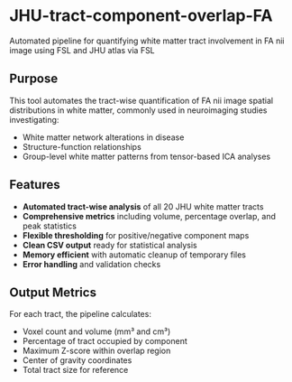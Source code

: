 # JHU-tract-component-overlap-FA
Automated pipeline for quantifying white matter tract involvement in FA nii image using FSL and JHU atlas via FSL
## Purpose

This tool automates the tract-wise quantification of FA nii image spatial distributions in white matter, commonly used in neuroimaging studies investigating:
- White matter network alterations in disease
- Structure-function relationships
- Group-level white matter patterns from tensor-based ICA analyses

## Features

- **Automated tract-wise analysis** of all 20 JHU white matter tracts
- **Comprehensive metrics** including volume, percentage overlap, and peak statistics
- **Flexible thresholding** for positive/negative component maps
- **Clean CSV output** ready for statistical analysis
- **Memory efficient** with automatic cleanup of temporary files
- **Error handling** and validation checks

## Output Metrics

For each tract, the pipeline calculates:
- Voxel count and volume (mm³ and cm³)
- Percentage of tract occupied by component
- Maximum Z-score within overlap region
- Center of gravity coordinates
- Total tract size for reference
